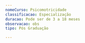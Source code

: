 ```yaml
---
nomeCurso: Psicomotricidade
classificacao: Especialização
duracao: Pode ser de 3 a 18 meses
observacao: obs
tipo: Pós Graduação

---
```



